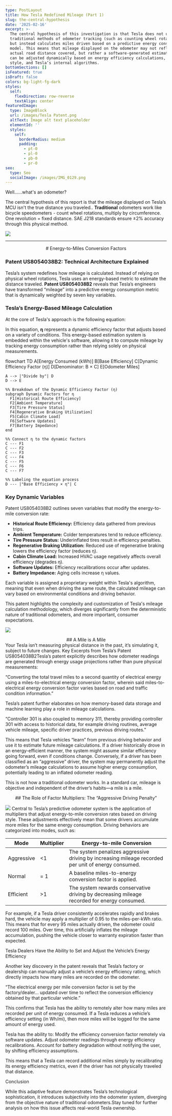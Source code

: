 ```yaml
---
type: PostLayout
title: How Tesla Redefined Mileage (Part 1)
slug: the-central-hypothesis
date: '2025-02-16'
excerpt: >-
  The central hypothesis of this investigation is that Tesla does not use
  traditional methods of odometer tracking (such as counting wheel rotations)
  but instead calculates miles driven based on a predictive energy consumption
  model. This means that mileage displayed on the odometer may not reflect the
  actual road distance covered, but rather a software-generated estimation that
  can be adjusted dynamically based on energy efficiency calculations, driving
  style, and Tesla’s internal algorithms.
bottomSections: []
isFeatured: true
isDraft: false
colors: bg-light-fg-dark
styles:
  self:
    flexDirection: row-reverse
    textAlign: center
featuredImage:
  type: ImageBlock
  url: /images/Tesla Patent.png
  altText: Image alt text placeholder
  elementId: ''
  styles:
    self:
      borderRadius: medium
      padding:
        - pt-0
        - pl-0
        - pb-0
        - pr-0
seo:
  type: Seo
  socialImage: /images/IMG_0129.png
---
```

Well......what's an odometer?

The central hypothesis of this report is that the mileage displayed on Tesla’s MCU isn't the true distance you traveled.. **Traditional** odometers work like bicycle speedometers - count wheel rotations, multiply by circumference. One revolution = fixed distance. SAE J218 standards ensure ±2% accuracy through this physical method.

![](/images/IMG_1270.jpeg)

***

<div style="text-align: center"># Energy-to-Miles Conversion Factors</div>

### Patent US8054038B2: Technical Architecture Explained

Tesla’s system redefines how mileage is calculated. Instead of relying on physical wheel rotations, Tesla uses an energy-based metric to estimate the distance traveled. **Patent US8054038B2** reveals that Tesla’s engineers have transformed “mileage” into a predictive energy consumption metric that is dynamically weighted by seven key variables.

### Tesla’s Energy-Based Mileage Calculation

At the core of Tesla's approach is the following equation:



In this equation, **η** represents a dynamic efficiency factor that adjusts based on a variety of conditions. This energy-based estimation system is embedded within the vehicle's software, allowing it to compute mileage by tracking energy consumption rather than relying solely on physical measurements.

flowchart TD
A\[Energy Consumed (kWh)]
B\[Base Efficiency]
C\[Dynamic Efficiency Factor (η)]
D\[Denominator: B × C]
E\[Odometer Miles]

```
A --> |"Divide by"| D
D --> E

%% Breakdown of the Dynamic Efficiency Factor (η)
subgraph Dynamic Factors for η
  F1[Historical Route Efficiency]
  F2[Ambient Temperature]
  F3[Tire Pressure Status]
  F4[Regenerative Braking Utilization]
  F5[Cabin Climate Load]
  F6[Software Updates]
  F7[Battery Impedance]
end

%% Connect η to the dynamic factors
C --- F1
C --- F2
C --- F3
C --- F4
C --- F5
C --- F6
C --- F7

%% Labeling the equation process
D --- |"Base Efficiency × η"| C
```



### Key Dynamic Variables

Patent US8054038B2 outlines seven variables that modify the energy-to-mile conversion rate:

*   **Historical Route Efficiency:** Efficiency data gathered from previous trips.
*   **Ambient Temperature:** Colder temperatures tend to reduce efficiency.
*   **Tire Pressure Status:** Underinflated tires result in efficiency penalties.
*   **Regenerative Braking Utilization:** Reduced use of regenerative braking lowers the efficiency factor (reduces η).
*   **Cabin Climate Load:** Increased HVAC usage negatively affects overall efficiency (degrades η).
*   **Software Updates:** Efficiency recalibrations occur after updates.
*   **Battery Impedance:** Aging cells increase η values.

Each variable is assigned a proprietary weight within Tesla's algorithm, meaning that even when driving the same route, the calculated mileage can vary based on environmental conditions and driving behavior.

This patent highlights the complexity and customization of Tesla's mileage calculation methodology, which diverges significantly from the deterministic nature of traditional odometers, and more important, consumer expectations.

![](/images/IMG_1247.png)

<div style="text-align: center">## A Mile is A Mile</div>

<div style="text-align: left">Your Tesla isn’t measuring physical distance in the past, it’s simulating it, subject to future changes.
Key Excerpts from Tesla’s Patent US8054038B2Tesla’s patent explicitly describes how odometer readings are generated through energy usage projections rather than pure physical measurements:</div>

“Converting the total travel miles to a second quantity of electrical energy using a miles-to-electrical energy conversion factor, wherein said miles-to-electrical energy conversion factor varies based on road and traffic condition information.”

Tesla’s patent further elaborates on how memory-based data storage and machine learning play a role in mileage calculations.

“Controller 301 is also coupled to memory 311, thereby providing controller 301 with access to historical data, for example driving routines, average vehicle mileage, specific driver practices, previous driving routes.”

This means that Tesla vehicles “learn” from previous driving behavior and use it to estimate future mileage calculations. If a driver historically drove in an energy-efficient manner, the system might assume similar efficiency going forward, even if conditions change. Conversely, if a driver has been classified as an “aggressive” driver, the system may permanently adjust the odometer’s mileage calculations to assume higher energy consumption, potentially leading to an inflated odometer reading.

This is not how a traditional odometer works. In a standard car, mileage is objective and independent of the driver’s habits—a mile is a mile.

<div style="text-align: center">## The Role of Factor Multipliers: The “Aggressive Driving Penalty”</div>

![](/images/IMG_1271.jpeg)
Central to Tesla’s predictive odometer system is the application of multipliers that adjust energy-to-mile conversion rates based on driving style. These adjustments effectively mean that some drivers accumulate more miles for the same energy consumption. Driving behaviors are categorized into modes, such as:

| Mode       | Multiplier | Energy-to-mile Conversion                                                                           |
| ---------- | ---------- | --------------------------------------------------------------------------------------------------- |
| Aggressive | <1         | The system penalizes aggressive driving by increasing mileage recorded per unit of energy consumed. |
| Normal     | = 1        | A baseline miles-to-energy conversion factor is applied.                                            |
| Efficient  | >1         | The system rewards conservative driving by decreasing mileage recorded for energy consumed.         |

For example, if a Tesla driver consistently accelerates rapidly and brakes hard, the vehicle may apply a multiplier of 0.95 to the miles-per-kWh ratio. This means that for every 95 miles actually driven, the odometer could record 100 miles. Over time, this artificially inflates the mileage accumulation, pushing the vehicle closer to warranty expiration faster than expected.

Tesla Dealers Have the Ability to Set and Adjust the Vehicle’s Energy Efficiency

Another key discovery in the patent reveals that Tesla’s factory or dealership can manually adjust a vehicle’s energy efficiency rating, which directly impacts how many miles are recorded on the odometer.

“The electrical energy per mile conversion factor is set by the factory/dealer… updated over time to reflect the conversion efficiency obtained by that particular vehicle.”

This confirms that Tesla has the ability to remotely alter how many miles are recorded per unit of energy consumed. If a Tesla reduces a vehicle’s efficiency setting (in Wh/mi), then more miles will be logged for the same amount of energy used.

Tesla has the ability to: Modify the efficiency conversion factor remotely via software updates. Adjust odometer readings through energy efficiency recalibrations. Account for battery degradation without notifying the user, by shifting efficiency assumptions.

This means that a Tesla can record additional miles simply by recalibrating its energy efficiency metrics, even if the driver has not physically traveled that distance.

Conclusion

While this adaptive feature demonstrates Tesla’s technological sophistication, it introduces subjectivity into the odometer system, diverging from the objective nature of traditional odometers.Stay tuned for further analysis on how this issue affects real-world Tesla ownership.

```
```
